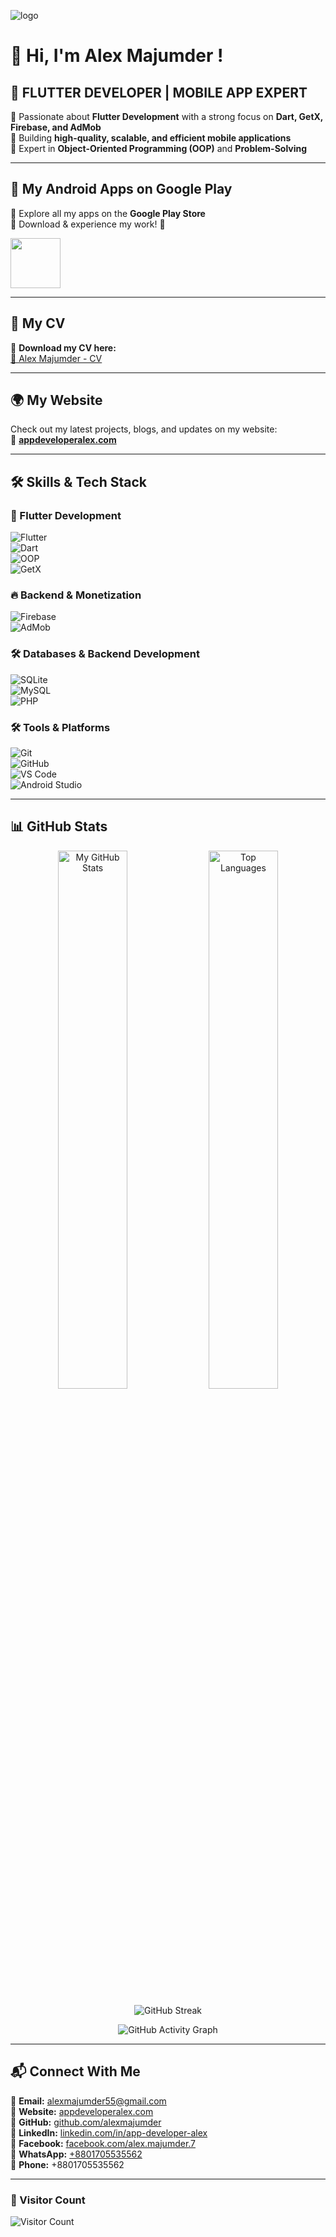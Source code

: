 ![logo](https://appdeveloperalex.com/image/cover.png)

# 👋 Hi, I'm Alex Majumder !  

## 🚀 FLUTTER DEVELOPER | MOBILE APP EXPERT  

💙 Passionate about **Flutter Development** with a strong focus on **Dart, GetX, Firebase, and AdMob**  
🚀 Building **high-quality, scalable, and efficient mobile applications**  
🔹 Expert in **Object-Oriented Programming (OOP)** and **Problem-Solving**  

---

## 📱 My Android Apps on Google Play  
🔹 Explore all my apps on the **Google Play Store**  
🔹 Download & experience my work! 🚀  

<p align="left">
  <a href="https://play.google.com/store/apps/dev?id=7494758014422700465">
    <img src="https://upload.wikimedia.org/wikipedia/commons/7/78/Google_Play_Store_badge_EN.svg" height="80">
  </a>
</p>

---

## 📄 My CV  
🔹 **Download my CV here:**  
[📄 Alex Majumder - CV](https://appdeveloperalex.com/cv.pdf)  

---

## 🌍 My Website  
Check out my latest projects, blogs, and updates on my website:  
🔗 **[appdeveloperalex.com](https://appdeveloperalex.com/)**  

---

## 🛠️ Skills & Tech Stack  

### **💙 Flutter Development**  
![Flutter](https://img.shields.io/badge/Flutter-02569B?style=for-the-badge&logo=flutter&logoColor=white)  
![Dart](https://img.shields.io/badge/Dart-0175C2?style=for-the-badge&logo=dart&logoColor=white)  
![OOP](https://img.shields.io/badge/OOP-Important?style=for-the-badge&logo=oop&logoColor=white)  
![GetX](https://img.shields.io/badge/GetX-4CAF50?style=for-the-badge&logo=getx&logoColor=white)  

### **🔥 Backend & Monetization**  
![Firebase](https://img.shields.io/badge/Firebase-FFCA28?style=for-the-badge&logo=firebase&logoColor=white)  
![AdMob](https://img.shields.io/badge/AdMob-EA4335?style=for-the-badge&logo=googleadmob&logoColor=white)  

### **🛠️ Databases & Backend Development**  
![SQLite](https://img.shields.io/badge/SQLite-003B57?style=for-the-badge&logo=sqlite&logoColor=white)  
![MySQL](https://img.shields.io/badge/MySQL-4479A1?style=for-the-badge&logo=mysql&logoColor=white)  
![PHP](https://img.shields.io/badge/PHP-777BB4?style=for-the-badge&logo=php&logoColor=white)  

### **🛠️ Tools & Platforms**  
![Git](https://img.shields.io/badge/Git-F05032?style=for-the-badge&logo=git&logoColor=white)  
![GitHub](https://img.shields.io/badge/GitHub-181717?style=for-the-badge&logo=github&logoColor=white)  
![VS Code](https://img.shields.io/badge/VS%20Code-007ACC?style=for-the-badge&logo=visual-studio-code&logoColor=white)  
![Android Studio](https://img.shields.io/badge/Android%20Studio-3DDC84?style=for-the-badge&logo=android-studio&logoColor=white)  

---

## 📊 GitHub Stats  

<p align="center">
  <img alt="My GitHub Stats" width="47%" src="https://github-readme-stats.vercel.app/api?username=alexmajumder&show_icons=true&theme=github_dark"/>
  <img alt="Top Languages" width="47%" src="https://github-readme-stats.vercel.app/api/top-langs/?username=alexmajumder&layout=compact&theme=github_dark"/>
</p>

<p align="center">
  <img alt="GitHub Streak" src="https://github-readme-streak-stats.herokuapp.com/?user=alexmajumder&theme=github_dark"/>
</p>

<p align="center">
  <img alt="GitHub Activity Graph" src="https://github-readme-activity-graph.vercel.app/graph?username=alexmajumder&bg_color=0d1117&color=58a6ff&line=58a6ff&point=ffffff&area=true&hide_border=true"/>
</p>

---

## 📬 Connect With Me  
🔹 **Email:** alexmajumder55@gmail.com  
🔹 **Website:** [appdeveloperalex.com](https://appdeveloperalex.com/)  
🔹 **GitHub:** [github.com/alexmajumder](https://github.com/alexmajumder)  
🔹 **LinkedIn:** [linkedin.com/in/app-developer-alex](https://www.linkedin.com/in/app-developer-alex/)  
🔹 **Facebook:** [facebook.com/alex.majumder.7](https://www.facebook.com/alex.majumder.7)    
🔹 **WhatsApp:** [+8801705535562](https://wa.me/8801705535562)  
🔹 **Phone:** +8801705535562  

---

### **🎯 Visitor Count**  
![Visitor Count](https://visitcount.itsvg.in/api?id=alexmajumder&icon=0&color=0)
